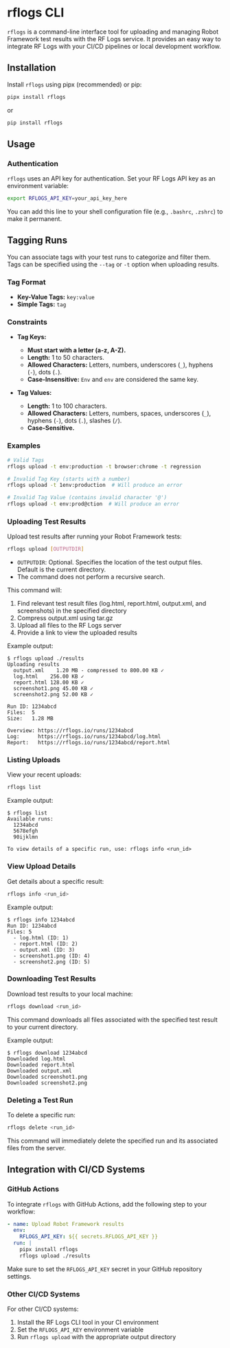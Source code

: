 # rflogs CLI

`rflogs` is a command-line interface tool for uploading and managing Robot Framework test results with the RF Logs service. It provides an easy way to integrate RF Logs with your CI/CD pipelines or local development workflow.

## Installation

Install `rflogs` using pipx (recommended) or pip:

```bash
pipx install rflogs
```

or

```bash
pip install rflogs
```

## Usage

### Authentication

`rflogs` uses an API key for authentication. Set your RF Logs API key as an environment variable:

```bash
export RFLOGS_API_KEY=your_api_key_here
```

You can add this line to your shell configuration file (e.g., `.bashrc`, `.zshrc`) to make it permanent.

## Tagging Runs

You can associate tags with your test runs to categorize and filter them. Tags can be specified using the `--tag` or `-t` option when uploading results.

### Tag Format

- **Key-Value Tags:** `key:value`
- **Simple Tags:** `tag`

### Constraints

- **Tag Keys:**

  - **Must start with a letter (a-z, A-Z).**
  - **Length:** 1 to 50 characters.
  - **Allowed Characters:** Letters, numbers, underscores (`_`), hyphens (`-`), dots (`.`).
  - **Case-Insensitive:** `Env` and `env` are considered the same key.

- **Tag Values:**

  - **Length:** 1 to 100 characters.
  - **Allowed Characters:** Letters, numbers, spaces, underscores (`_`), hyphens (`-`), dots (`.`), slashes (`/`).
  - **Case-Sensitive.**

### Examples

```bash
# Valid Tags
rflogs upload -t env:production -t browser:chrome -t regression

# Invalid Tag Key (starts with a number)
rflogs upload -t 1env:production  # Will produce an error

# Invalid Tag Value (contains invalid character '@')
rflogs upload -t env:prod@ction  # Will produce an error
```

### Uploading Test Results

Upload test results after running your Robot Framework tests:

```bash
rflogs upload [OUTPUTDIR]
```

- `OUTPUTDIR`: Optional. Specifies the location of the test output files. Default is the current directory.
- The command does not perform a recursive search.

This command will:
1. Find relevant test result files (log.html, report.html, output.xml, and screenshots) in the specified directory
2. Compress output.xml using tar.gz
3. Upload all files to the RF Logs server
4. Provide a link to view the uploaded results

Example output:

```
$ rflogs upload ./results
Uploading results
  output.xml    1.20 MB - compressed to 800.00 KB ✓
  log.html    256.00 KB ✓
  report.html 128.00 KB ✓
  screenshot1.png 45.00 KB ✓
  screenshot2.png 52.00 KB ✓

Run ID: 1234abcd
Files:  5
Size:   1.28 MB

Overview: https://rflogs.io/runs/1234abcd
Log:      https://rflogs.io/runs/1234abcd/log.html
Report:   https://rflogs.io/runs/1234abcd/report.html
```

### Listing Uploads

View your recent uploads:

```bash
rflogs list
```

Example output:

```
$ rflogs list
Available runs:
  1234abcd
  5678efgh
  90ijklmn

To view details of a specific run, use: rflogs info <run_id>
```

### View Upload Details

Get details about a specific result:

```bash
rflogs info <run_id>
```

Example output:

```
$ rflogs info 1234abcd
Run ID: 1234abcd
Files: 5
  - log.html (ID: 1)
  - report.html (ID: 2)
  - output.xml (ID: 3)
  - screenshot1.png (ID: 4)
  - screenshot2.png (ID: 5)
```

### Downloading Test Results

Download test results to your local machine:

```bash
rflogs download <run_id>
```

This command downloads all files associated with the specified test result to your current directory.

Example output:

```
$ rflogs download 1234abcd
Downloaded log.html
Downloaded report.html
Downloaded output.xml
Downloaded screenshot1.png
Downloaded screenshot2.png
```

### Deleting a Test Run

To delete a specific run:

```bash
rflogs delete <run_id>
```

This command will immediately delete the specified run and its associated files from the server.

## Integration with CI/CD Systems

### GitHub Actions

To integrate `rflogs` with GitHub Actions, add the following step to your workflow:

```yaml
- name: Upload Robot Framework results
  env:
    RFLOGS_API_KEY: ${{ secrets.RFLOGS_API_KEY }}
  run: |
    pipx install rflogs
    rflogs upload ./results
```

Make sure to set the `RFLOGS_API_KEY` secret in your GitHub repository settings.

### Other CI/CD Systems

For other CI/CD systems:

1. Install the RF Logs CLI tool in your CI environment
2. Set the `RFLOGS_API_KEY` environment variable
3. Run `rflogs upload` with the appropriate output directory
